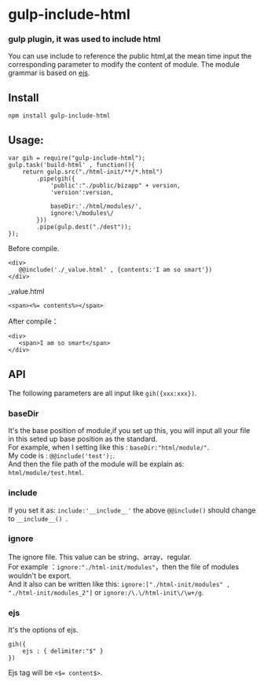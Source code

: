 # gulp-include-html

### gulp plugin, it was used to include html

You can use include to reference the public html,at the mean time input the corresponding parameter to modify the content of module. The module grammar is based on [ejs](https://github.com/mde/ejs).

## Install
```
npm install gulp-include-html
```

## Usage:
```
var gih = require("gulp-include-html");
gulp.task('build-html' , function(){
    return gulp.src("./html-init/**/*.html")
        .pipe(gih({
            'public':"./public/bizapp" + version,
            'version':version,
            
            baseDir:'./html/modules/',
            ignore:\/modules\/
        }))
        .pipe(gulp.dest("./dest"));
});
```

Before compile.
```
<div>
   @@include('./_value.html' , {contents:'I am so smart'})
</div>
```
    
_value.html    
```
<span><%= contents%></span>
```   

After compile：
```
<div>
   <span>I am so smart</span>
</div>
```

## API

The following parameters are all input like `gih({xxx:xxx})`.

### baseDir

It's the base position of module,if you set up this, you will input all your file in this seted up base position as the standard.<br>
For example, when I setting like this : `baseDir:"html/module/"`. <br>
My code is : `@@include('test');`. <br>
And then the file path of the module will be explain as: `html/module/test.html`.

### include
If you set it as: `include:'__include__'`  the above  `@@include()` should change to  `__include__() `.

### ignore
The ignore file. This value can be string、array、regular.<br> 
For example ：`ignore:"./html-init/modules"`，then the file of modules wouldn't be export.<br>
And it also can be written like this: `ignore:["./html-init/modules" , "./html-init/modules_2"]` or `ignore:/\.\/html-init\/\w+/g`.

### ejs
It's the options of ejs.
```
gih({
    ejs : { delimiter:"$" }
})
```
Ejs tag will be `<$= content$>`.
